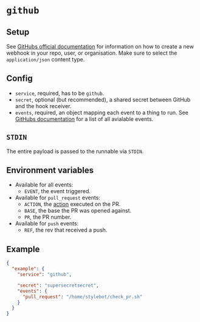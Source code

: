 `github`
========

Setup
-----

See [GitHubs official documentation](https://developer.github.com/webhooks/creating/) for information on how to create a new webhook in your repo, user, or organisation. Make sure to select the `application/json` content type.

Config
------

* `service`, required, has to be `github`.
* `secret`, optional (but recommended), a shared secret between GitHub and the hook receiver.
* `events`, required, an object mapping each event to a thing to run. See [GitHubs documentation](https://developer.github.com/webhooks/#events) for a list of all avialable events.

`STDIN`
-------

The entire payload is passed to the runnable via `STDIN`.

Environment variables
---------------------

* Available for all events:
  * `EVENT`, the event triggered.
* Available for `pull_request` events:
  * `ACTION`, the [action](https://developer.github.com/v3/activity/events/types/#events-api-payload-28) executed on the PR.
  * `BASE`, the base the PR was opened against.
  * `PR`, the PR number.
* Available for `push` events:
  * `REF`, the rev that received a push.

Example
-------

```json
{
  "example": {
    "service": "github",

    "secret": "supersecretsecret",
    "events": {
      "pull_request": "/home/stylebot/check_pr.sh"
    }
  }
}
```

